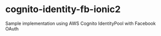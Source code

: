 # cognito-identity-fb-ionic2
Sample implementation using AWS Cognito IdentityPool with Facebook OAuth
